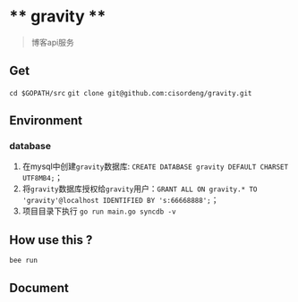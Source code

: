 # ** gravity **
> 博客api服务

## Get
`cd $GOPATH/src`
`git clone git@github.com:cisordeng/gravity.git`

## Environment
### database

1. 在mysql中创建`gravity`数据库: `CREATE DATABASE gravity DEFAULT CHARSET UTF8MB4;`；
2. 将`gravity`数据库授权给`gravity`用户：`GRANT ALL ON gravity.* TO 'gravity'@localhost IDENTIFIED BY 's:66668888';`；
3. 项目目录下执行 `go run main.go syncdb -v`


## How use this ?

`bee run`

## Document
```

```
